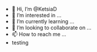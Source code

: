- 👋 Hi, I’m @KetsiaD
- 👀 I’m interested in ...
- 🌱 I’m currently learning ...
- 💞️ I’m looking to collaborate on ...
- 📫 How to reach me ...
- testing
<!---
KetsiaD/KetsiaD is a ✨ special ✨ repository because its `README.md` (this file) appears on your GitHub profile.
You can click the Preview link to take a look at your changes.
--->
